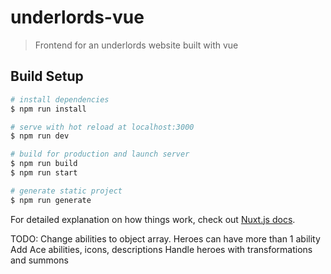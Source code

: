 # underlords-vue

> Frontend for an underlords website built with vue

## Build Setup

``` bash
# install dependencies
$ npm run install

# serve with hot reload at localhost:3000
$ npm run dev

# build for production and launch server
$ npm run build
$ npm run start

# generate static project
$ npm run generate
```

For detailed explanation on how things work, check out [Nuxt.js docs](https://nuxtjs.org).

TODO: Change abilities to object array.  Heroes can have more than 1 ability
Add Ace abilities, icons, descriptions
Handle heroes with transformations and summons